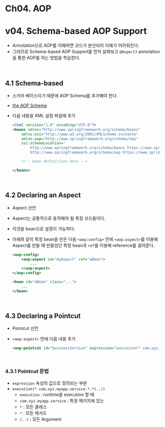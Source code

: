 # Ch04. AOP

# v04. Schema-based AOP Support

- Annotation으로 AOP를 이해하면 코드가 분산되어 이해가 어려워진다.
- 그러므로 Schema-based AOP Support를 먼저 살펴보고 `@AspectJ` annotation을 통한 AOP를 하는 방법을 학습한다.

<br>

## 4.1 Schema-based

- 스키마 베이스이기 때문에 AOP Schema를 추가해야 한다.
- [the AOP Schema](https://docs.spring.io/spring/docs/5.2.3.RELEASE/spring-framework-reference/core.html#xsd-schemas-aop)

- 다음 내용을 XML 설정 파일에 추가

  ```xml
  <?xml version="1.0" encoding="UTF-8"?>
  <beans xmlns="http://www.springframework.org/schema/beans"
      xmlns:xsi="http://www.w3.org/2001/XMLSchema-instance"
      xmlns:aop="http://www.springframework.org/schema/aop"
      xsi:schemaLocation="
          http://www.springframework.org/schema/beans https://www.springframework.org/schema/beans/spring-beans.xsd
          http://www.springframework.org/schema/aop https://www.springframework.org/schema/aop/spring-aop.xsd">
  
      <!-- bean definitions here -->
  
  </beans>
  ```

<br>

## 4.2 Declaring an Aspect

- Aspect 선언

- Aspect는 공통적으로 동작해야 될 특정 코드들이다.

- 이것을 bean으로 설정이 가능하다.

- 아래와 같이 특정 bean을 만든 다음 `<aop:config>` 안에 `<aop:aspect>`를 이용해 Aspect를 만들 때 만들었던 특정 bean과 `ref`를 이용해 reference를 걸어준다.

  ```xml
  <aop:config>
      <aop:aspect id="myAspect" ref="aBean">
          ...
      </aop:aspect>
  </aop:config>
  
  <bean id="aBean" class="...">
      ...
  </bean>
  ```

<br>

## 4.3 Declaring a Pointcut

- Pointcut 선언

- `<aop:aspect>` 안에 다음 내용 추가

  ```xml
  <aop:pointcut id="businessService" expression="execution(* com.xyz.myapp.service.*.*(..))"/>
  ```

<br>

### 4.3.1 Pointcut 문법

- `expression` 속성의 값으로 정의되는 부분
- `execution(* com.xyz.myapp.service.*.*(..))`
  - `execution` : runtime을 execution 할 때
  - `com.xyz.myapp.service` : 특정 패키지에 있는 
  - `*` : 모든 클래스
  - `*` : 모든 메서드
  - `(..)` : 모든 Argument

